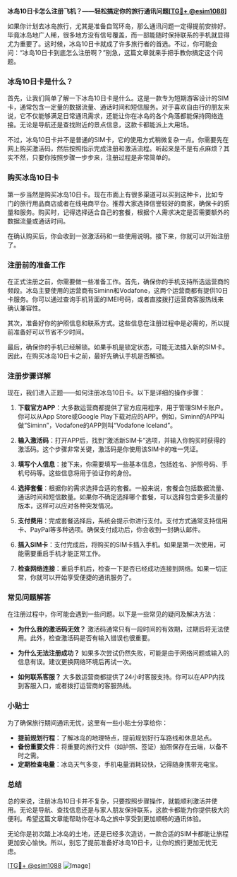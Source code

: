 **冰岛10日卡怎么注册飞机？——轻松搞定你的旅行通讯问题[[TG💪+ @esim1088](https://t.me/s/esim1088)]**

如果你计划去冰岛旅行，尤其是准备自驾环岛，那么通讯问题一定得提前安排好。毕竟冰岛地广人稀，很多地方没有信号覆盖，而一部能随时保持联系的手机就显得尤为重要了。这时候，冰岛10日卡就成了许多旅行者的首选。不过，你可能会问：“冰岛10日卡到底怎么注册啊？”别急，这篇文章就来手把手教你搞定这个问题。

### 冰岛10日卡是什么？

首先，让我们简单了解一下冰岛10日卡是什么。这是一款专为短期游客设计的SIM卡，通常包含一定量的数据流量、通话时间和短信服务。对于喜欢自由行的朋友来说，它不仅能够满足日常通讯需求，还能让你在冰岛的各个角落都能保持网络连接。无论是导航还是查找附近的景点信息，这款卡都能派上大用场。

不过，冰岛10日卡并不是普通的SIM卡，它的使用方式稍微复杂一点。你需要先在网上购买激活码，然后按照指示完成注册和激活流程。听起来是不是有点麻烦？其实不然，只要你按照步骤一步步来，注册过程是非常简单的。

### 购买冰岛10日卡

第一步当然是购买冰岛10日卡。现在市面上有很多渠道可以买到这种卡，比如专门的旅行用品商店或者在线电商平台。推荐大家选择信誉较好的商家，确保卡的质量和服务。购买时，记得选择适合自己的套餐，根据个人需求决定是否需要额外的数据流量或通话时间。

在确认购买后，你会收到一张激活码和一些使用说明。接下来，你就可以开始注册了。

### 注册前的准备工作

在正式注册之前，你需要做一些准备工作。首先，确保你的手机支持所选运营商的频段。冰岛主要使用的运营商有Siminn和Vodafone，这两个运营商都有提供10日卡服务。你可以通过查询手机背面的IMEI号码，或者直接拨打运营商客服热线来确认兼容性。

其次，准备好你的护照信息和联系方式。这些信息在注册过程中是必需的，所以提前准备好可以节省不少时间。

最后，确保你的手机已经解锁。如果手机是锁定状态，可能无法插入新的SIM卡。因此，在购买冰岛10日卡之前，最好先确认手机是否解锁。

### 注册步骤详解

现在，我们进入正题——如何注册冰岛10日卡。以下是详细的操作步骤：

1. **下载官方APP**：大多数运营商都提供了官方应用程序，用于管理SIM卡账户。你可以从App Store或Google Play下载对应的APP。例如，Siminn的APP叫做“Siminn”，Vodafone的APP则叫“Vodafone Iceland”。

2. **输入激活码**：打开APP后，找到“激活新SIM卡”选项，并输入你购买时获得的激活码。这个步骤非常关键，激活码是你使用该SIM卡的唯一凭证。

3. **填写个人信息**：接下来，你需要填写一些基本信息，包括姓名、护照号码、手机号码等。这些信息将用于验证你的身份。

4. **选择套餐**：根据你的需求选择合适的套餐。一般来说，套餐会包括数据流量、通话时间和短信数量。如果你不确定选择哪个套餐，可以选择包含更多流量的版本，这样可以应对各种突发情况。

5. **支付费用**：完成套餐选择后，系统会提示你进行支付。支付方式通常支持信用卡、PayPal等多种选项。确保支付成功后，你会收到一封确认邮件。

6. **插入SIM卡**：支付完成后，将购买的SIM卡插入手机。如果是第一次使用，可能需要重启手机才能正常工作。

7. **检查网络连接**：重启手机后，检查一下是否已经成功连接到网络。如果一切正常，你就可以开始享受便捷的通讯服务了。

### 常见问题解答

在注册过程中，你可能会遇到一些问题。以下是一些常见的疑问及解决方法：

- **为什么我的激活码无效？**
  激活码通常只有一段时间的有效期，过期后将无法使用。此外，检查激活码是否有输入错误也很重要。

- **为什么无法注册成功？**
  如果多次尝试仍然失败，可能是由于网络问题或输入的信息有误。建议更换网络环境后再试一次。

- **如何联系客服？**
  大多数运营商都提供了24小时客服支持。你可以在APP内找到客服入口，或者拨打运营商的客服热线。

### 小贴士

为了确保旅行期间通讯无忧，这里有一些小贴士分享给你：

- **提前规划行程**：了解冰岛的地理特点，提前规划好行车路线和休息站点。
- **备份重要文件**：将重要的旅行文件（如护照、签证）拍照保存在云端，以备不时之需。
- **定期检查电量**：冰岛天气多变，手机电量消耗较快，记得随身携带充电宝。

### 总结

总的来说，注册冰岛10日卡并不复杂，只要按照步骤操作，就能顺利激活并使用。无论是导航、查找信息还是与家人朋友保持联系，这款卡都能为你提供极大的便利。希望这篇文章能帮助你在冰岛之旅中享受到更加顺畅的通讯体验。

无论你是初次踏上冰岛的土地，还是已经多次造访，一款合适的SIM卡都能让旅程更加安心愉快。所以，别忘了提前准备好冰岛10日卡，让你的旅行更加无忧无虑。

[[TG💪+ @esim1088](https://t.me/s/esim1088) ![Image](https://i.postimg.cc/4NQfJmqS/Snipaste-2025-05-13-00-14-12.png)]